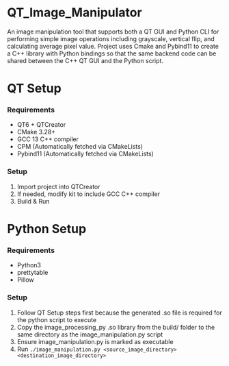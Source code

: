 # QT_Image_Manipulator
An image manipulation tool that supports both a QT GUI and Python CLI for performing simple image operations including grayscale, vertical flip, and calculating average pixel value. Project uses Cmake and Pybind11 to create a C++ library with Python bindings so that the same backend code can be shared between the C++ QT GUI and the Python script.

# QT Setup
### Requirements
- QT6 + QTCreator
- CMake 3.28+
- GCC 13 C++ compiler
- CPM (Automatically fetched via CMakeLists)
- Pybind11 (Automatically fetched via CMakeLists)
### Setup
1. Import project into QTCreator
2. If needed, modify kit to include GCC C++ compiler
3. Build & Run

# Python Setup
### Requirements
- Python3
- prettytable
- Pillow
### Setup
1. Follow QT Setup steps first because the generated .so file is required for the python script to execute
2. Copy the image_processing_py .so library from the build/ folder to the same directory as the image_manipulation.py script
3. Ensure image_manipulation.py is marked as executable
4. Run `./image_manipulation.py <source_image_directory> <destination_image_directory>`
